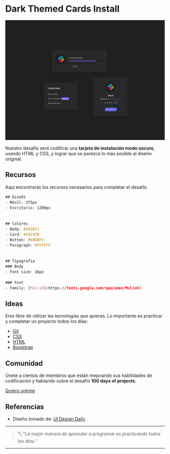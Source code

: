 # Dark Themed Cards Install


![dark themed cards install](./img/83-day.png)

Nuestro desafío será codificar una **tarjeta de instalación modo oscuro**, usando HTML y CSS, y lograr que se parezca lo más posible al diseño original.


## Recursos

Aquí encontrarás los recursos necesarios para completar el desafío.

```css
## Diseño
- Móvil: 375px
- Escritorio: 1200px


## Colores
- Body: #202021
- Card: #29292B
- Button: #6B6BF3
- Paragraph: #FFFFFF


## Tipografía
### Body
- Font size: 16px

### Font
- Family: [Mulish](https://fonts.google.com/specimen/Mulish)
```


## Ideas

Eres libre de utilizar las tecnologías que quieras. Lo importante es practicar y completar un proyecto todos los días:

- [Git](https://git-scm.com/)
- [CSS](https://www.w3schools.com/css/default.asp)
- [HTML](https://www.w3schools.com/html/default.asp)
- [Bootstrap](https://getbootstrap.com/)


## Comunidad

Únete a cientos de miembros que están mejorando sus habilidades de codificación y hablando sobre el desafío **100 days of projects**.

<a href="https://chat.whatsapp.com/LDaK0dksr8f7FbsTWSf0ww" class="btn">
  Quiero unirme
</a>


## Referencias

- Diseño tomado de: [UI Design Daily](https://www.uidesigndaily.com/posts/sketch-dark-themed-cards-install-theme-links-profile-day-1257)

---

> 🏷️"_La mejor manera de aprender a programar es practicando todos los días."_  

---